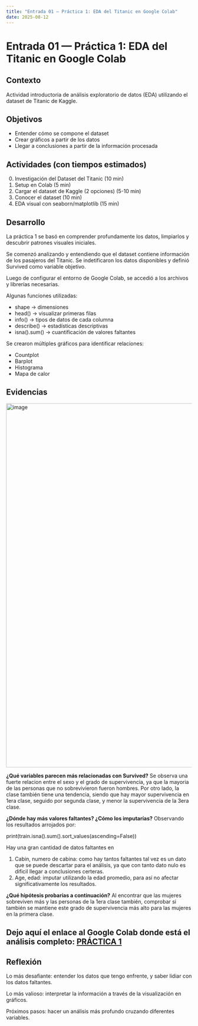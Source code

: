 ```yaml
---
title: "Entrada 01 — Práctica 1: EDA del Titanic en Google Colab"
date: 2025-08-12
---
```


# Entrada 01 — Práctica 1: EDA del Titanic en Google Colab

## Contexto
Actividad introductoria de análisis exploratorio de datos (EDA) utilizando el dataset de Titanic de Kaggle.

## Objetivos
- Entender cómo se compone el dataset
- Crear gráficos a partir de los datos
- Llegar a conclusiones a partir de la información procesada

## Actividades (con tiempos estimados)
0. Investigación del Dataset del Titanic (10 min)
1. Setup en Colab (5 min)
2. Cargar el dataset de Kaggle (2 opciones) (5-10 min)
3. Conocer el dataset (10 min)
4. EDA visual con seaborn/matplotlib (15 min)

## Desarrollo
La práctica 1 se basó en comprender profundamente los datos, limpiarlos y descubrir patrones visuales iniciales.

Se comenzó analizando y entendiendo que el dataset contiene información de los pasajeros del Titanic. Se indetificaron los datos disponibles y definió Survived como variable objetivo.

Luego de configurar el entorno de Google Colab, se accedió a los archivos y librerías necesarias.

Algunas funciones utilizadas:
- shape -> dimensiones
- head() -> visualizar primeras filas
- info() -> tipos de datos de cada columna
- describe() -> estadísticas descriptivas
- isna().sum() -> cuantificación de valores faltantes

Se crearon múltiples gráficos para identificar relaciones:
- Countplot
- Barplot
- Histograma
- Mapa de calor

## Evidencias
<img width="1189" height="989" alt="image" src="https://github.com/user-attachments/assets/e9e256fd-586f-4393-b3a6-32e6869858a1" />

**¿Qué variables parecen más relacionadas con Survived?**
Se observa una fuerte relacion entre el sexo y el grado de supervivencia, ya que la mayoria de las personas que no sobrevivieron fueron hombres. Por otro lado, la clase también tiene una tendencia, siendo que hay mayor supervivencia en 1era clase, seguido por segunda clase, y menor la supervivencia de la 3era clase.

**¿Dónde hay más valores faltantes? ¿Cómo los imputarías?**
Observando los resultados arrojados por:

print(train.isna().sum().sort_values(ascending=False))

Hay una gran cantidad de datos faltantes en

1. Cabin, numero de cabina: como hay tantos faltantes tal vez es un dato que se puede descartar para el análisis, ya que con tanto dato nulo es dificil llegar a conclusiones certeras.
2. Age, edad: imputar utilizando la edad promedio, para así no afectar significativamente los resultados.

**¿Qué hipótesis probarías a continuación?**
Al encontrar que las mujeres sobreviven más y las personas de la 1era clase también, comprobar si también se mantiene este grado de supervivencia más alto para las mujeres en la primera clase.


## Dejo aquí el enlace al Google Colab donde está el análisis completo: [PRÁCTICA 1](https://colab.research.google.com/drive/1mN_pvPaqD5K8tMUzzK7OV6Xvknqat-mH?usp=sharing)

## Reflexión
Lo más desafiante: entender los datos que tengo enfrente, y saber lidiar con los datos faltantes.

Lo más valioso: interpretar la información a través de la visualización en gráficos.

Próximos pasos: hacer un análisis más profundo cruzando diferentes variables.
